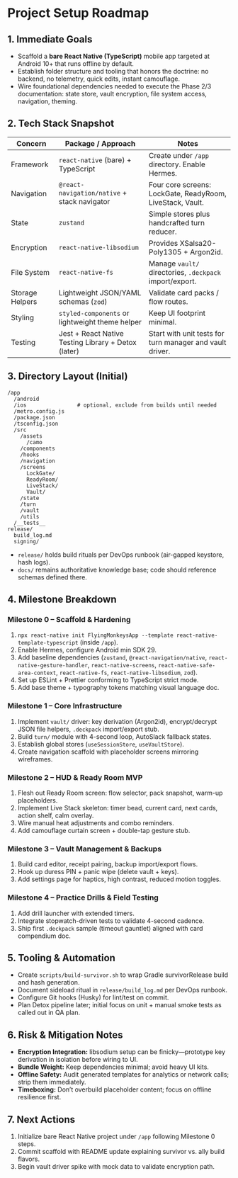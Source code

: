 # Project Setup Roadmap

## 1. Immediate Goals
- Scaffold a **bare React Native (TypeScript)** mobile app targeted at Android 10+ that runs offline by default.
- Establish folder structure and tooling that honors the doctrine: no backend, no telemetry, quick edits, instant camouflage.
- Wire foundational dependencies needed to execute the Phase 2/3 documentation: state store, vault encryption, file system access, navigation, theming.

## 2. Tech Stack Snapshot
| Concern | Package / Approach | Notes |
| --- | --- | --- |
| Framework | `react-native` (bare) + TypeScript | Create under `/app` directory. Enable Hermes. |
| Navigation | `@react-navigation/native` + stack navigator | Four core screens: LockGate, ReadyRoom, LiveStack, Vault. |
| State | `zustand` | Simple stores plus handcrafted turn reducer. |
| Encryption | `react-native-libsodium` | Provides XSalsa20-Poly1305 + Argon2id. |
| File System | `react-native-fs` | Manage `vault/` directories, `.deckpack` import/export. |
| Storage Helpers | Lightweight JSON/YAML schemas (`zod`) | Validate card packs / flow routes. |
| Styling | `styled-components` or lightweight theme helper | Keep UI footprint minimal. |
| Testing | Jest + React Native Testing Library + Detox (later) | Start with unit tests for turn manager and vault driver. |

## 3. Directory Layout (Initial)
```
/app
  /android
  /ios                # optional, exclude from builds until needed
  /metro.config.js
  /package.json
  /tsconfig.json
  /src
    /assets
      /camo
    /components
    /hooks
    /navigation
    /screens
      LockGate/
      ReadyRoom/
      LiveStack/
      Vault/
    /state
    /turn
    /vault
    /utils
  /__tests__
release/
  build_log.md
  signing/
```
- `release/` holds build rituals per DevOps runbook (air-gapped keystore, hash logs).
- `docs/` remains authoritative knowledge base; code should reference schemas defined there.

## 4. Milestone Breakdown
### Milestone 0 – Scaffold & Hardening
1. `npx react-native init FlyingMonkeysApp --template react-native-template-typescript` (inside `/app`).
2. Enable Hermes, configure Android min SDK 29.
3. Add baseline dependencies (`zustand`, `@react-navigation/native`, `react-native-gesture-handler`, `react-native-screens`, `react-native-safe-area-context`, `react-native-fs`, `react-native-libsodium`, `zod`).
4. Set up ESLint + Prettier conforming to TypeScript strict mode.
5. Add base theme + typography tokens matching visual language doc.

### Milestone 1 – Core Infrastructure
1. Implement `vault/` driver: key derivation (Argon2id), encrypt/decrypt JSON file helpers, `.deckpack` import/export stub.
2. Build `turn/` module with 4-second loop, AutoSlack fallback states.
3. Establish global stores (`useSessionStore`, `useVaultStore`).
4. Create navigation scaffold with placeholder screens mirroring wireframes.

### Milestone 2 – HUD & Ready Room MVP
1. Flesh out Ready Room screen: flow selector, pack snapshot, warm-up placeholders.
2. Implement Live Stack skeleton: timer bead, current card, next cards, action shelf, calm overlay.
3. Wire manual heat adjustments and combo reminders.
4. Add camouflage curtain screen + double-tap gesture stub.

### Milestone 3 – Vault Management & Backups
1. Build card editor, receipt pairing, backup import/export flows.
2. Hook up duress PIN + panic wipe (delete vault + keys).
3. Add settings page for haptics, high contrast, reduced motion toggles.

### Milestone 4 – Practice Drills & Field Testing
1. Add drill launcher with extended timers.
2. Integrate stopwatch-driven tests to validate 4-second cadence.
3. Ship first `.deckpack` sample (timeout gauntlet) aligned with card compendium doc.

## 5. Tooling & Automation
- Create `scripts/build-survivor.sh` to wrap Gradle survivorRelease build and hash generation.
- Document sideload ritual in `release/build_log.md` per DevOps runbook.
- Configure Git hooks (Husky) for lint/test on commit.
- Plan Detox pipeline later; initial focus on unit + manual smoke tests as called out in QA plan.

## 6. Risk & Mitigation Notes
- **Encryption Integration:** libsodium setup can be finicky—prototype key derivation in isolation before wiring to UI.
- **Bundle Weight:** Keep dependencies minimal; avoid heavy UI kits.
- **Offline Safety:** Audit generated templates for analytics or network calls; strip them immediately.
- **Timeboxing:** Don’t overbuild placeholder content; focus on offline resilience first.

## 7. Next Actions
1. Initialize bare React Native project under `/app` following Milestone 0 steps.
2. Commit scaffold with README update explaining survivor vs. ally build flavors.
3. Begin vault driver spike with mock data to validate encryption path.
```}